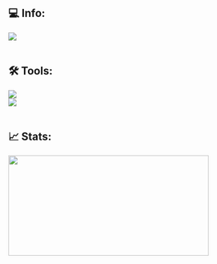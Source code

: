 
<!-- <h2 align="left">🤖 Intro:</h2>
<div align="left">
    <img src="https://readme-typing-svg.herokuapp.com/?font=Righteous&size=35&center=true&vCenter=true&width=280&height=70&duration=6000&lines=Hello+world;I'm+Cauê;Nice+to+meet+you;Wellcome+!;" />
</div> -->

<div align="left"> 
    <h2 align="left">💻 Info:</h2>
    <a href="https://www.linkedin.com/in/cauê-oliveira/" target="_blank"><img src="https://img.shields.io/badge/-LinkedIn-%230077B5?style=for-the-badge&logo=linkedin&logoColor=white" target="_blank"></a>
</div>

<br/>

<h2 align="left">🛠️ Tools:</h2>
<div align="left">
    <img src="https://skillicons.dev/icons?i=python,html,css,javascript,typescript,cs,bots,md,selenium" /><br>
    <img src="https://skillicons.dev/icons?i=github,git,vscode,docker,postgresql,flask,django,vue,fastapi" /><br>
</div>

<br/>

<h2 align="left">📈 Stats:</h2>
<div align="left">
    <img height="200em" width="400" src="https://github-readme-stats.vercel.app/api/top-langs/?username=caueoliveiraaa&layout=compact&langs_count=7&theme=dark"/>
</div>
